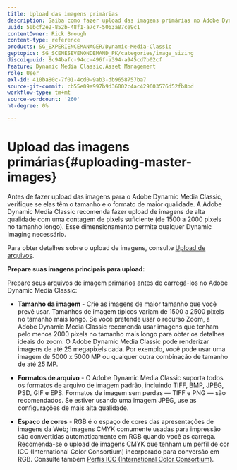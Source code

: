 ```yaml
---
title: Upload das imagens primárias
description: Saiba como fazer upload das imagens primárias no Adobe Dynamic Media Classic.
uuid: 50bcf2e2-852b-48f1-a7c7-5063a87ce9c1
contentOwner: Rick Brough
content-type: reference
products: SG_EXPERIENCEMANAGER/Dynamic-Media-Classic
geptopics: SG_SCENESEVENONDEMAND_PK/categories/image_sizing
discoiquuid: 8c94bafc-94cc-496f-a394-a945cd7b02cf
feature: Dynamic Media Classic,Asset Management
role: User
exl-id: 410ba80c-7f01-4cd0-9ab3-db9658757ba7
source-git-commit: cb55e09a997b9d36002c4ac429603576d52fb8bd
workflow-type: tm+mt
source-wordcount: '260'
ht-degree: 0%

---
```


# Upload das imagens primárias{#uploading-master-images}

Antes de fazer upload das imagens para o Adobe Dynamic Media Classic, verifique se elas têm o tamanho e o formato de maior qualidade. A Adobe Dynamic Media Classic recomenda fazer upload de imagens de alta qualidade com uma contagem de pixels suficiente (de 1500 a 2000 pixels no tamanho longo). Esse dimensionamento permite qualquer Dynamic Imaging necessário.

Para obter detalhes sobre o upload de imagens, consulte [Upload de arquivos](uploading-files.md#uploading_files).

**Prepare suas imagens principais para upload:**

Prepare seus arquivos de imagem primários antes de carregá-los no Adobe Dynamic Media Classic:

* **Tamanho da imagem** - Crie as imagens de maior tamanho que você prevê usar. Tamanhos de imagem típicos variam de 1500 a 2500 pixels no tamanho mais longo. Se você pretende usar o recurso Zoom, a Adobe Dynamic Media Classic recomenda usar imagens que tenham pelo menos 2000 pixels no tamanho mais longo para obter os detalhes ideais do zoom. O Adobe Dynamic Media Classic pode renderizar imagens de até 25 megapixels cada. Por exemplo, você pode usar uma imagem de 5000 x 5000 MP ou qualquer outra combinação de tamanho de até 25 MP.

* **Formatos de arquivo** - O Adobe Dynamic Media Classic suporta todos os formatos de arquivo de imagem padrão, incluindo TIFF, BMP, JPEG, PSD, GIF e EPS. Formatos de imagem sem perdas — TIFF e PNG — são recomendados. Se estiver usando uma imagem JPEG, use as configurações de mais alta qualidade.

* **Espaço de cores** - RGB é o espaço de cores das apresentações de imagens da Web; Imagens CMYK comumente usadas para impressão são convertidas automaticamente em RGB quando você as carrega. Recomenda-se o upload de imagens CMYK que tenham um perfil de cor ICC (International Color Consortium) incorporado para conversão em RGB. Consulte também [Perfis ICC (International Color Consortium)](/help/icc-profiles.md).
